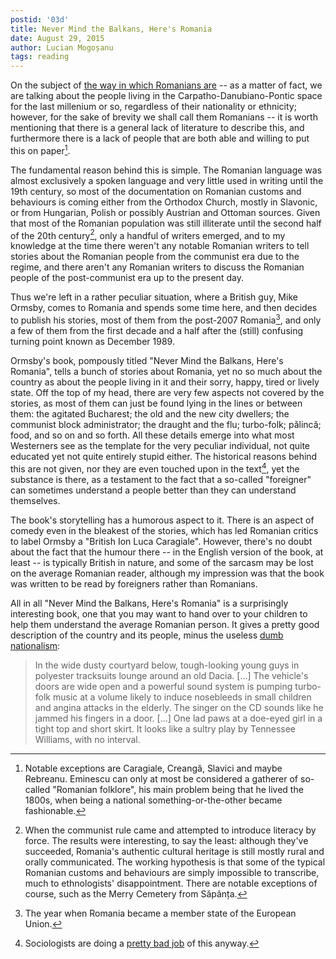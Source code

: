 ```yaml
---
postid: '03d'
title: Never Mind the Balkans, Here's Romania
date: August 29, 2015
author: Lucian Mogoșanu
tags: reading
---
```


On the subject of [the way in which Romanians are][aferim] -- as a matter of
fact, we are talking about the people living in the Carpatho-Danubiano-Pontic
space for the last millenium or so, regardless of their nationality or
ethnicity; however, for the sake of brevity we shall call them Romanians -- it
is worth mentioning that there is a general lack of literature to describe
this, and furthermore there is a lack of people that are both able and willing
to put this on paper[^1].

The fundamental reason behind this is simple. The Romanian language was almost
exclusively a spoken language and very little used in writing until the 19th
century, so most of the documentation on Romanian customs and behaviours is
coming either from the Orthodox Church, mostly in Slavonic, or from Hungarian,
Polish or possibly Austrian and Ottoman sources. Given that most of the
Romanian population was still illiterate until the second half of the 20th
century[^2], only a handful of writers emerged, and to my knowledge at the time
there weren't any notable Romanian writers to tell stories about the Romanian
people from the communist era due to the regime, and there aren't any Romanian
writers to discuss the Romanian people of the post-communist era up to the
present day.

Thus we're left in a rather peculiar situation, where a British guy, Mike
Ormsby, comes to Romania and spends some time here, and then decides to publish
his stories, most of them from the post-2007 Romania[^3], and only a few of
them from the first decade and a half after the (still) confusing turning point
known as December 1989.

Ormsby's book, pompously titled "Never Mind the Balkans, Here's Romania", tells
a bunch of stories about Romania, yet no so much about the country as about the
people living in it and their sorry, happy, tired or lively state. Off the top
of my head, there are very few aspects not covered by the stories, as most of
them can just be found lying in the lines or between them: the agitated
Bucharest; the old and the new city dwellers; the communist block
administrator; the draught and the flu; turbo-folk; pălincă; food, and so on
and so forth. All these details emerge into what most Westerners see as the
template for the very peculiar individual, not quite educated yet not quite
entirely stupid either. The historical reasons behind this are not given, nor
they are even touched upon in the text[^4], yet the substance is there, as a
testament to the fact that a so-called "foreigner" can sometimes understand a
people better than they can understand themselves.

The book's storytelling has a humorous aspect to it. There is an aspect of
comedy even in the bleakest of the stories, which has led Romanian critics to
label Ormsby a "British Ion Luca Caragiale". However, there's no doubt about
the fact that the humour there -- in the English version of the book, at least
-- is typically British in nature, and some of the sarcasm may be lost on the
average Romanian reader, although my impression was that the book was written
to be read by foreigners rather than Romanians.

All in all "Never Mind the Balkans, Here's Romania" is a surprisingly
interesting book, one that you may want to hand over to your children to help
them understand the average Romanian person. It gives a pretty good
description of the country and its people, minus the useless
[dumb nationalism][nationalism]:

> In the wide dusty courtyard below, tough-looking young guys in polyester
> tracksuits lounge around an old Dacia. [...] The vehicle's doors are wide
> open and a powerful sound system is pumping turbo-folk music at a volume
> likely to induce nosebleeds in small children and angina attacks in the
> elderly. The singer on the CD sounds like he jammed his fingers in a
> door. [...] One lad paws at a doe-eyed girl in a tight top and short
> skirt. It looks like a sultry play by Tennessee Williams, with no interval.

[^1]: Notable exceptions are Caragiale, Creangă, Slavici and maybe
Rebreanu. Eminescu can only at most be considered a gatherer of so-called
"Romanian folklore", his main problem being that he lived the 1800s, when
being a national something-or-the-other became fashionable.

[^2]: When the communist rule came and attempted to introduce literacy by
force. The results were interesting, to say the least: although they've
succeeded, Romania's authentic cultural heritage is still mostly rural and
orally communicated. The working hypothesis is that some of the typical
Romanian customs and behaviours are simply impossible to transcribe, much to
ethnologists' disappointment. There are notable exceptions of course, such as
the Merry Cemetery from Săpânța.

[^3]: The year when Romania became a member state of the European Union.

[^4]: Sociologists are doing a [pretty bad job][cosima] of this anyway.

[aferim]: /posts/y01/039-aferim.html
[cosima]: http://www.hotnews.ro/stiri-opinii-19975094-cuvintele-conteaza-psihologia-poporului-roman-este-text-esentialist-chiar-fara-teorie-esentialista.htm
[nationalism]: /posts/y00/00b-romania-s-dumb-nationalism.html

